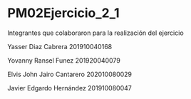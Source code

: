 # PM02Ejercicio_2_1

Integrantes que colaboraron para la realización del ejercicio

Yasser Diaz Cabrera 201910040168

Yovanny Ransel Funez 201920040079

Elvis John Jairo Cantarero 202010080029

Javier Edgardo Hernández 201910080047
